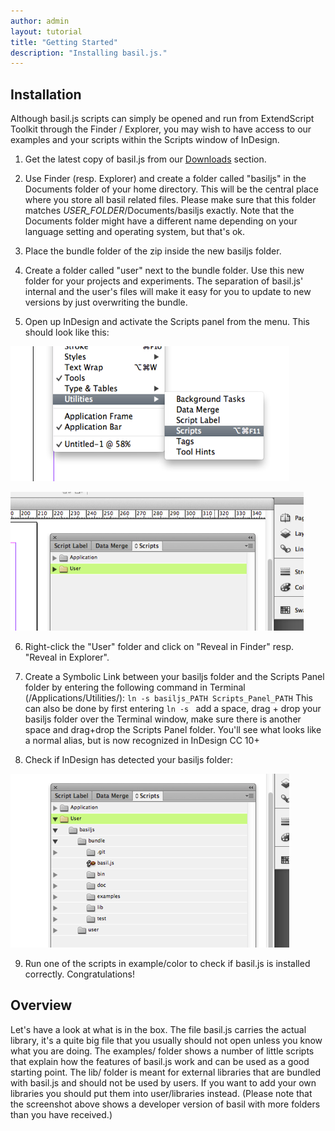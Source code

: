 ```yaml
---
author: admin
layout: tutorial
title: "Getting Started"
description: "Installing basil.js."
---
```


## Installation

Although basil.js scripts can simply be opened and run from ExtendScript Toolkit through the Finder / Explorer, you may wish to have access to our examples and your scripts within the Scripts window of InDesign.  

1. Get the latest copy of basil.js from our [Downloads](/download) section. 

2. Use Finder (resp. Explorer) and create a folder called "basiljs" in the Documents folder of your home directory. This will be the central place where you store all basil related files. Please make sure that this folder matches *USER_FOLDER*/Documents/basiljs exactly. Note that the Documents folder might have a different name depending on your language setting and operating system, but that's ok.

3. Place the bundle folder of the zip inside the new basiljs folder.

4. Create a folder called "user" next to the bundle folder. Use this new folder for your projects and experiments. The separation of basil.js' internal and the user's files will make it easy for you to update to new versions by just overwriting the bundle.

5. Open up InDesign and activate the Scripts panel from the menu. This should look like this:

  ![Picture of Utilities menu](images/install1.png)

  ![Picture of Scripts panel](images/install2.png)

6. Right-click the "User" folder and click on "Reveal in Finder" resp. "Reveal in Explorer". 

7. Create a Symbolic Link between your basiljs folder and the Scripts Panel folder by entering the following command in Terminal (/Applications/Utilities/):
`ln -s basiljs_PATH Scripts_Panel_PATH`
This can also be done by first entering `ln -s ` add a space, drag + drop your basiljs folder over the Terminal window, make sure there is another space and drag+drop the Scripts Panel folder. You'll see what looks like a normal alias, but is now recognized in InDesign CC 10+

8. Check if InDesign has detected your basiljs folder:

  ![Picture of basil.js with open bundle folders in Script panel](./images/install3.png)

9. Run one of the scripts in example/color to check if basil.js is installed correctly. Congratulations!

## Overview

Let's have a look at what is in the box. The file basil.js carries the actual library, it's a quite big file that you usually should not open unless you know what you are doing. The examples/ folder shows a number of little scripts that explain how the features of basil.js work and can be used as a good starting point. The lib/ folder is meant for external libraries that are bundled with basil.js and should not be used by users. If you want to add your own libraries you should put them into user/libraries instead. (Please note that the screenshot above shows a developer version of basil with more folders than you have received.)
